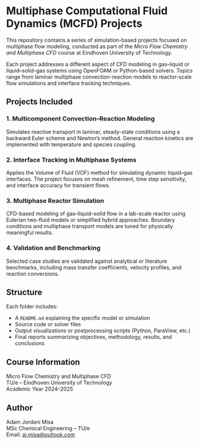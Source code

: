 # Multiphase Computational Fluid Dynamics (MCFD) Projects

This repository contains a series of simulation-based projects focused on multiphase flow modeling, conducted as part of the *Micro Flow Chemistry and Multiphase CFD* course at Eindhoven University of Technology.

Each project addresses a different aspect of CFD modeling in gas–liquid or liquid–solid–gas systems using OpenFOAM or Python-based solvers. Topics range from laminar multiphase convection-reaction models to reactor-scale flow simulations and interface tracking techniques.

## Projects Included

### 1. Multicomponent Convection–Reaction Modeling
Simulates reactive transport in laminar, steady-state conditions using a backward Euler scheme and Newton’s method. General reaction kinetics are implemented with temperature and species coupling.

### 2. Interface Tracking in Multiphase Systems
Applies the Volume of Fluid (VOF) method for simulating dynamic liquid–gas interfaces. The project focuses on mesh refinement, time step sensitivity, and interface accuracy for transient flows.

### 3. Multiphase Reactor Simulation
CFD-based modeling of gas–liquid–solid flow in a lab-scale reactor using Eulerian two-fluid models or simplified hybrid approaches. Boundary conditions and multiphase transport models are tuned for physically meaningful results.

### 4. Validation and Benchmarking
Selected case studies are validated against analytical or literature benchmarks, including mass transfer coefficients, velocity profiles, and reaction conversions.

## Structure

Each folder includes:
- A `README.md` explaining the specific model or simulation
- Source code or solver files
- Output visualizations or postprocessing scripts (Python, ParaView, etc.)
- Final reports summarizing objectives, methodology, results, and conclusions

## Course Information

Micro Flow Chemistry and Multiphase CFD  
TU/e – Eindhoven University of Technology  
Academic Year 2024–2025

## Author

Adam Jordani Misa  
MSc Chemical Engineering – TU/e  
Email: aj.misa@outlook.com
